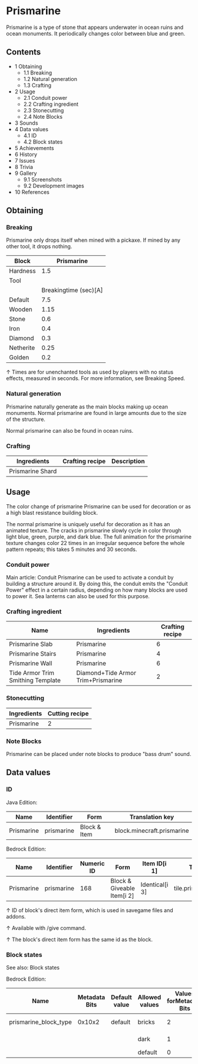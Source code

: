 # Prismarine
Prismarine is a type of stone that appears underwater in ocean ruins and ocean monuments. It periodically changes color between blue and green.

## Contents
- 1 Obtaining
	- 1.1 Breaking
	- 1.2 Natural generation
	- 1.3 Crafting
- 2 Usage
	- 2.1 Conduit power
	- 2.2 Crafting ingredient
	- 2.3 Stonecutting
	- 2.4 Note Blocks
- 3 Sounds
- 4 Data values
	- 4.1 ID
	- 4.2 Block states
- 5 Achievements
- 6 History
- 7 Issues
- 8 Trivia
- 9 Gallery
	- 9.1 Screenshots
	- 9.2 Development images
- 10 References

## Obtaining
### Breaking
Prismarine only drops itself when mined with a pickaxe. If mined by any other tool, it drops nothing.

| Block     | Prismarine            |
|-----------|-----------------------|
| Hardness  | 1.5                   |
| Tool      |                       |
|           | Breakingtime (sec)[A] |
| Default   | 7.5                   |
| Wooden    | 1.15                  |
| Stone     | 0.6                   |
| Iron      | 0.4                   |
| Diamond   | 0.3                   |
| Netherite | 0.25                  |
| Golden    | 0.2                   |


↑ Times are for unenchanted tools as used by players with no status effects, measured in seconds. For more information, see Breaking Speed.


### Natural generation
Prismarine naturally generate as the main blocks making up ocean monuments. Normal prismarine are found in large amounts due to the size of the structure. 

Normal prismarine can also be found in ocean ruins.

### Crafting
| Ingredients      | Crafting recipe | Description |
|------------------|-----------------|-------------|
| Prismarine Shard |                 |             |

## Usage
The color change of prismarine
Prismarine can be used for decoration or as a high blast resistance building block.

The normal prismarine is uniquely useful for decoration as it has an animated texture. The cracks in prismarine slowly cycle in color through light blue, green, purple, and dark blue. The full animation for the prismarine texture changes color 22 times in an irregular sequence before the whole pattern repeats; this takes 5 minutes and 30 seconds.

### Conduit power
Main article: Conduit
Prismarine can be used to activate a conduit by building a structure around it. By doing this, the conduit emits the "Conduit Power" effect in a certain radius, depending on how many blocks are used to power it. Sea lanterns can also be used for this purpose.

### Crafting ingredient
| Name                              | Ingredients                        | Crafting recipe |
|-----------------------------------|------------------------------------|-----------------|
| Prismarine Slab                   | Prismarine                         | 6               |
| Prismarine Stairs                 | Prismarine                         | 4               |
| Prismarine Wall                   | Prismarine                         | 6               |
| Tide Armor Trim Smithing Template | Diamond+Tide Armor Trim+Prismarine | 2               |

### Stonecutting
| Ingredients | Cutting recipe |
|-------------|----------------|
| Prismarine  | 2              |

### Note Blocks
Prismarine can be placed under note blocks to produce "bass drum" sound.

## Data values
### ID
Java Edition:

| Name       | Identifier | Form         | Translation key            |
|------------|------------|--------------|----------------------------|
| Prismarine | prismarine | Block & Item | block.minecraft.prismarine |

Bedrock Edition:

| Name       | Identifier | Numeric ID | Form                       | Item ID[i 1]   | Translation key            |
|------------|------------|------------|----------------------------|----------------|----------------------------|
| Prismarine | prismarine | 168        | Block & Giveable Item[i 2] | Identical[i 3] | tile.prismarine.rough.name |


↑ ID of block's direct item form, which is used in savegame files and addons.

↑ Available with /give command.

↑ The block's direct item form has the same id as the block.


### Block states
See also: Block states

Bedrock Edition:

| Name                  | Metadata Bits | Default value | Allowed values | Values forMetadata Bits | Description       |
|-----------------------|---------------|---------------|----------------|-------------------------|-------------------|
| prismarine_block_type | 0x10x2        | default       | bricks         | 2                       | Prismarine Bricks |
|                       |               |               | dark           | 1                       | Dark Prismarine   |
|                       |               |               | default        | 0                       | Prismarine        |



